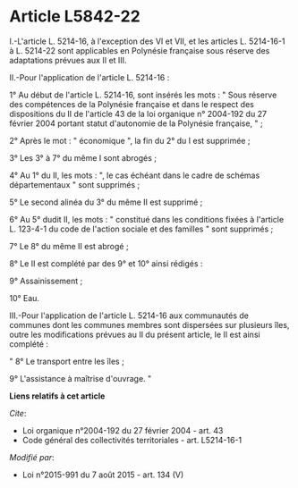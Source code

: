 # Article L5842-22

I.-L'article L. 5214-16, à l'exception des VI et VII, et les articles L. 5214-16-1 à L. 5214-22 sont applicables en Polynésie
française sous réserve des adaptations prévues aux II et III. 

II.-Pour l'application de l'article L. 5214-16 : 

1° Au début de l'article L. 5214-16, sont insérés les mots : " Sous réserve des compétences de la Polynésie française et dans
le respect des dispositions du II de l'article 43 de la loi organique n° 2004-192 du 27 février 2004 portant statut
d'autonomie de la Polynésie française, " ; 

2° Après le mot : " économique ", la fin du 2° du I est supprimée ; 

3° Les 3° à 7° du même I sont abrogés ; 

4° Au 1° du II, les mots : ", le cas échéant dans le cadre de schémas départementaux " sont supprimés ; 

5° Le second alinéa du 3° du même II est supprimé ; 

6° Au 5° dudit II, les mots : " constitué dans les conditions fixées à l'article L. 123-4-1 du code de l'action sociale et
des familles " sont supprimés ; 

7° Le 8° du même II est abrogé ; 

8° Le II est complété par des 9° et 10° ainsi rédigés : 

9° Assainissement ;

10° Eau.

III.-Pour l'application de l'article L. 5214-16 aux communautés de communes dont les communes membres sont dispersées sur
plusieurs îles, outre les modifications prévues au II du présent article, le II est ainsi complété : 

" 8° Le transport entre les îles ; 

9° L'assistance à maîtrise d'ouvrage. "

**Liens relatifs à cet article**

_Cite_:

  - Loi organique n°2004-192 du 27 février 2004 - art. 43
  - Code général des collectivités territoriales - art. L5214-16-1

_Modifié par_:

  - Loi n°2015-991 du 7 août 2015 - art. 134 (V)

